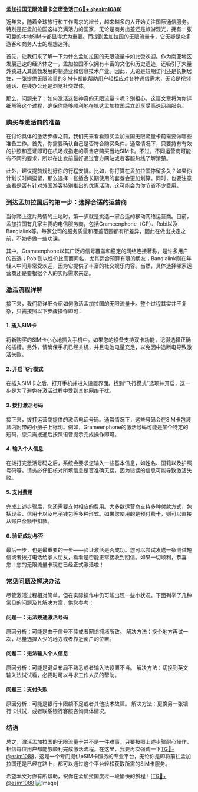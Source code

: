 **孟加拉国无限流量卡怎麽激活[[TG💪+ @esim1088](https://t.me/s/esim1088)]**

近年来，随着全球旅行和工作需求的增长，越来越多的人开始关注国际通信服务。特别是在孟加拉国这样充满活力的国家，无论是商务出差还是旅游观光，拥有一张可靠的本地SIM卡都显得尤为重要。而提到孟加拉国的无限流量卡，它无疑是众多游客和商务人士的理想选择。

首先，让我们来了解一下为什么孟加拉国的无限流量卡如此受欢迎。作为南亚地区发展迅速的经济体之一，孟加拉国不仅拥有丰富的文化和历史遗迹，还吸引了大量外资进入其蓬勃发展的制造业和信息技术产业。因此，无论是短期访问还是长期居住，一张提供无限流量的SIM卡都能帮助用户轻松应对各种通信需求，无论是视频通话、在线办公还是浏览社交媒体。

那么，问题来了：如何激活这张神奇的无限流量卡呢？别担心，这篇文章将为你详细解答这个过程，确保你能够顺利地在抵达孟加拉国后立即享受高速网络服务。

### **购买与激活前的准备**

在讨论具体的激活步骤之前，我们先来看看购买孟加拉国无限流量卡前需要做哪些准备工作。首先，你需要确认自己是否符合购买条件。通常情况下，只要持有有效的护照和签证即可在机场或指定的零售店购买当地SIM卡。不过，不同运营商可能有不同的要求，所以在出发前最好通过官方网站或者客服热线了解清楚。

此外，建议提前规划好你的行程安排。比如，你打算在孟加拉国停留多久？如果你计划长时间逗留，那么选择一张适合长期使用的套餐会更加划算。同时，也要注意查看是否有针对外国游客特别推出的优惠活动，这可能会为你节省不少费用。

### **到达孟加拉国后的第一步：选择合适的运营商**

当你踏上这片热情的土地时，第一步就是挑选一家合适的移动网络运营商。目前，孟加拉国有几家主要的电信服务商，包括Grameenphone（GP）、Robi以及Banglalink等。每家公司的服务质量和覆盖范围都有所差异，因此在做出决定之前，不妨多做一些功课。

其中，Grameenphone以其广泛的信号覆盖和稳定的网络连接著称，是许多用户的首选；Robi则以性价比高而闻名，尤其适合预算有限的朋友；Banglalink则在年轻人中间非常受欢迎，因为它提供了丰富的社交娱乐内容。当然，具体选择哪家运营商还是要根据个人的实际需求来定。

### **激活流程详解**

接下来，我们将详细介绍如何激活孟加拉国的无限流量卡。整个过程其实并不复杂，只需按照以下步骤操作即可：

#### **1. 插入SIM卡**
将新购买的SIM卡小心地插入手机中。如果您的设备支持双卡功能，记得选择正确的插槽。另外，请确保手机已经关机，并且电池电量充足，以免因中途断电导致激活失败。

#### **2. 开启飞行模式**
在插入SIM卡之后，打开手机并进入设置界面。找到“飞行模式”选项并开启，这一步是为了避免在激活过程中受到其他网络干扰。

#### **3. 拨打激活号码**
接下来，拨打运营商提供的激活电话号码。通常情况下，这些号码会在SIM卡包装盒内附带的小册子上标明。例如，Grameenphone的激活号码可能是某个特定的短码，您只需拨通后按照语音提示完成操作即可。

#### **4. 输入个人信息**
在拨打完激活号码之后，系统会要求您输入一些基本信息，如姓名、国籍以及护照号码等。请务必仔细核对所填信息是否准确无误，因为错误的信息可能导致激活失败。

#### **5. 支付费用**
完成上述步骤后，您还需要支付相应的费用。大多数运营商支持多种付款方式，包括现金、信用卡以及电子钱包等多种形式。如果您使用的是预付费卡，则可以直接从账户余额中扣款。

#### **6. 验证成功与否**
最后一步，也是最重要的一步——验证激活是否成功。您可以尝试发送一条测试短信或者拨打电话给家人朋友，看看是否能正常接收到回信。如果一切顺利，恭喜您！您的无限流量卡现在已经正式激活啦！

### **常见问题及解决办法**

尽管激活过程相对简单，但在实际操作中仍可能出现一些小状况。下面列举了几种常见的问题及其解决方案，供您参考：

#### **问题一：无法拨通激活号码**
原因分析：可能是由于信号不佳或者网络拥堵所致。
解决方法：换个地方再试一次，尽量选择人少的地方或者靠近窗户的位置。

#### **问题二：无法输入个人信息**
原因分析：可能是键盘布局不熟悉或者输入法设置不当。
解决方法：切换到英文输入法试试看，必要时可以寻求工作人员的帮助。

#### **问题三：支付失败**
原因分析：可能是银行卡限额不足或者其他技术故障。
解决方法：更换另一张银行卡试试，或者联系银行客服咨询具体情况。

### **结语**

总之，激活孟加拉国的无限流量卡并不是一件难事，只要按照上述步骤耐心操作，相信每位用户都能够顺利完成激活流程。在这里，我要再次强调一下[TG💪+ @esim1088](https://t.me/s/esim1088)，这是一个专门提供eSIM卡服务的专业平台，无论你是即将前往孟加拉国还是已经在路上，都可以通过这个平台轻松获取所需的SIM卡服务。

希望本文对你有所帮助，祝你在孟加拉国度过一段愉快的旅程！[[TG💪+ @esim1088](https://t.me/s/esim1088) ![Image](https://i.postimg.cc/4NQfJmqS/Snipaste-2025-05-13-00-14-12.png)]